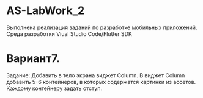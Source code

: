 # AS-LabWork_2
Выполнена реализация заданий по разработке мобильных приложений. Среда разработки Viual Studio Code/Flutter SDK

# Вариант7.	
Задание: Добавить в тело экрана виджет Column. В виджет Column добавить 5–6 контейнеров, в которых содержатся картинки из ассетов. Каждому контейнеру задать отступ.
